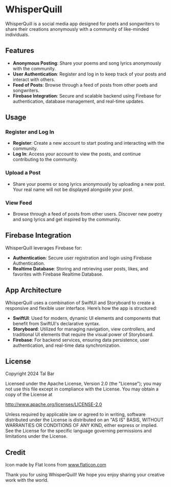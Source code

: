 # WhisperQuill

WhisperQuill is a social media app designed for poets and songwriters to share their creations anonymously with a community of like-minded individuals. 

## Features

- **Anonymous Posting**: Share your poems and song lyrics anonymously with the community.
- **User Authentication**: Register and log in to keep track of your posts and interact with others.
- **Feed of Posts**: Browse through a feed of posts from other poets and songwriters.
- **Firebase Integration**: Secure and scalable backend using Firebase for authentication, database management, and real-time updates.

## Usage

### Register and Log In
- **Register**: Create a new account to start posting and interacting with the community.
- **Log In**: Access your account to view the posts, and continue contributing to the community.

### Upload a Post
- Share your poems or song lyrics anonymously by uploading a new post. Your real name will not be displayed alongside your post.

### View Feed
- Browse through a feed of posts from other users. Discover new poetry and song lyrics and get inspired by the community.

## Firebase Integration

WhisperQuill leverages Firebase for:
- **Authentication**: Secure user registration and login using Firebase Authentication.
- **Realtime Database**: Storing and retrieving user posts, likes, and favorites with Firebase Realtime Database.

## App Architecture

WhisperQuill uses a combination of SwiftUI and Storyboard to create a responsive and flexible user interface. Here’s how the app is structured:

- **SwiftUI**: Used for modern, dynamic UI elements and components that benefit from SwiftUI's declarative syntax.
- **Storyboard**: Utilized for managing navigation, view controllers, and traditional UI elements that require the visual power of Storyboard.
- **Firebase**: For backend services, ensuring data persistence, user authentication, and real-time data synchronization.

## License

Copyright 2024 Tal Bar

Licensed under the Apache License, Version 2.0 (the "License");
you may not use this file except in compliance with the License.
You may obtain a copy of the License at

   http://www.apache.org/licenses/LICENSE-2.0

Unless required by applicable law or agreed to in writing, software
distributed under the License is distributed on an "AS IS" BASIS,
WITHOUT WARRANTIES OR CONDITIONS OF ANY KIND, either express or implied.
See the License for the specific language governing permissions and
limitations under the License.

## Credit

Icon made by Flat Icons from www.flaticon.com

Thank you for using WhisperQuill! We hope you enjoy sharing your creative work with the world.

